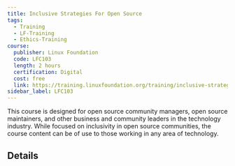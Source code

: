 ```yaml
---
title: Inclusive Strategies For Open Source
tags: 
  - Training
  - LF-Training
  - Ethics-Training
course:
  publisher: Linux Foundation
  code: LFC103
  length: 2 hours
  certification: Digital
  cost: free
  link: https://training.linuxfoundation.org/training/inclusive-strategies-for-open-source-lfc103/
sidebar_label: LFC103
---
```


This course is designed for open source community managers, open source maintainers, and other business and community leaders in the technology industry. While focused on inclusivity in open source communities, the course content can be of use to those working in any area of technology.

## Details

<CourseDetails course={frontMatter.course}/>

